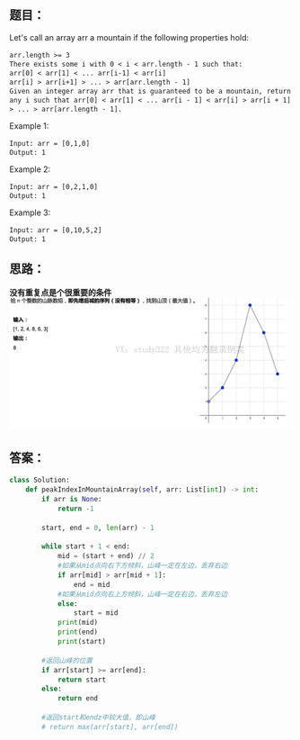 ## 题目：
Let's call an array arr a mountain if the following properties hold:
```
arr.length >= 3
There exists some i with 0 < i < arr.length - 1 such that:
arr[0] < arr[1] < ... arr[i-1] < arr[i]
arr[i] > arr[i+1] > ... > arr[arr.length - 1]
Given an integer array arr that is guaranteed to be a mountain, return any i such that arr[0] < arr[1] < ... arr[i - 1] < arr[i] > arr[i + 1] > ... > arr[arr.length - 1].
``` 

Example 1:
```
Input: arr = [0,1,0]
Output: 1
```
Example 2:
```
Input: arr = [0,2,1,0]
Output: 1
```
Example 3:
```
Input: arr = [0,10,5,2]
Output: 1
```
## 思路：
**没有重复点是个很重要的条件**
![p](https://github.com/SSRRBB/Leetcode/blob/main/Images/55.png)


## 答案：
```python
class Solution:
    def peakIndexInMountainArray(self, arr: List[int]) -> int:
        if arr is None:
            return -1
        
        start, end = 0, len(arr) - 1
        
        while start + 1 < end:
            mid = (start + end) // 2
            #如果从mid点向右下方倾斜，山峰一定在左边，丢弃右边   
            if arr[mid] > arr[mid + 1]:
                end = mid
            #如果从mid点向右上方倾斜，山峰一定在右边，丢弃左边  
            else:
                start = mid
            print(mid)
            print(end)
            print(start)
        
        #返回山峰的位置
        if arr[start] >= arr[end]:
            return start
        else:
            return end
            
        #返回start和endz中较大值，即山峰
        # return max(arr[start], arr[end])
```
